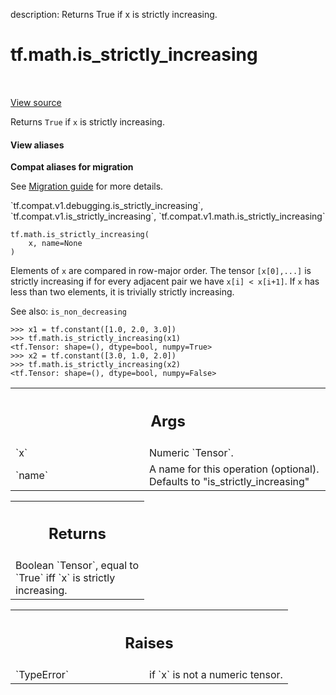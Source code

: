 description: Returns True if x is strictly increasing.

<div itemscope itemtype="http://developers.google.com/ReferenceObject">
<meta itemprop="name" content="tf.math.is_strictly_increasing" />
<meta itemprop="path" content="Stable" />
</div>

# tf.math.is_strictly_increasing

<!-- Insert buttons and diff -->

<table class="tfo-notebook-buttons tfo-api nocontent" align="left">

</table>

<a target="_blank" class="external" href="/code/stable/tensorflow/python/ops/check_ops.py">View source</a>



Returns `True` if `x` is strictly increasing.


<section class="expandable">
  <h4 class="showalways">View aliases</h4>
  <p>
<b>Compat aliases for migration</b>
<p>See
<a href="https://www.tensorflow.org/guide/migrate">Migration guide</a> for
more details.</p>
<p>`tf.compat.v1.debugging.is_strictly_increasing`, `tf.compat.v1.is_strictly_increasing`, `tf.compat.v1.math.is_strictly_increasing`</p>
</p>
</section>

<pre class="devsite-click-to-copy prettyprint lang-py tfo-signature-link">
<code>tf.math.is_strictly_increasing(
    x, name=None
)
</code></pre>



<!-- Placeholder for "Used in" -->

Elements of `x` are compared in row-major order.  The tensor `[x[0],...]`
is strictly increasing if for every adjacent pair we have `x[i] < x[i+1]`.
If `x` has less than two elements, it is trivially strictly increasing.

See also:  `is_non_decreasing`

```
>>> x1 = tf.constant([1.0, 2.0, 3.0])
>>> tf.math.is_strictly_increasing(x1)
<tf.Tensor: shape=(), dtype=bool, numpy=True>
>>> x2 = tf.constant([3.0, 1.0, 2.0])
>>> tf.math.is_strictly_increasing(x2)
<tf.Tensor: shape=(), dtype=bool, numpy=False>
```

<!-- Tabular view -->
 <table class="responsive fixed orange">
<colgroup><col width="214px"><col></colgroup>
<tr><th colspan="2"><h2 class="add-link">Args</h2></th></tr>

<tr>
<td>
`x`<a id="x"></a>
</td>
<td>
Numeric `Tensor`.
</td>
</tr><tr>
<td>
`name`<a id="name"></a>
</td>
<td>
A name for this operation (optional).
Defaults to "is_strictly_increasing"
</td>
</tr>
</table>



<!-- Tabular view -->
 <table class="responsive fixed orange">
<colgroup><col width="214px"><col></colgroup>
<tr><th colspan="2"><h2 class="add-link">Returns</h2></th></tr>
<tr class="alt">
<td colspan="2">
Boolean `Tensor`, equal to `True` iff `x` is strictly increasing.
</td>
</tr>

</table>



<!-- Tabular view -->
 <table class="responsive fixed orange">
<colgroup><col width="214px"><col></colgroup>
<tr><th colspan="2"><h2 class="add-link">Raises</h2></th></tr>

<tr>
<td>
`TypeError`<a id="TypeError"></a>
</td>
<td>
if `x` is not a numeric tensor.
</td>
</tr>
</table>

